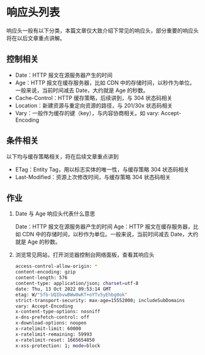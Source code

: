 # 响应头列表

响应头一般有以下分类，本篇文章仅大致介绍下常见的响应头，部分重要的响应头将在以后文章重点讲解。

## 控制相关

- Date：HTTP 报文在源服务器产生的时间
- Age：HTTP 报文在缓存服务器，比如 CDN 中的存储时间，以秒作为单位。一般来说，当前时间减去 Date，大约就是 Age 的秒数。
- Cache-Control：HTTP 缓存策略，后续讲到，与 304 状态码相关
- Location：新建资源与重定向资源的路径，与 201/30x 状态码相关
- Vary：一般作为缓存的键（key），与内容协商相关。如 vary: Accept-Encoding

## 条件相关

以下均与缓存策略相关，将在后续文章重点讲到

- ETag：Entity Tag，用以标志实体的唯一性，与缓存策略 304 状态码相关
- Last-Modified：资源上次修改时间，与缓存策略 304 状态码相关

## 作业

1. Date 与 Age 响应头代表什么意思

   Date：HTTP 报文在源服务器产生的时间
   Age：HTTP 报文在缓存服务器，比如 CDN 中的存储时间，以秒作为单位。一般来说，当前时间减去 Date，大约就是 Age 的秒数。

2. 浏览常见网站，打开浏览器控制台网络面板，查看其响应头

   ```bash
   access-control-allow-origin: *
   content-encoding: gzip
   content-length: 576
   content-type: application/json; charset=utf-8
   date: Thu, 13 Oct 2022 09:53:14 GMT
   etag: W/"5fb-UQIbvwBWw0wKT+oYTv5yEhbg0ok"
   strict-transport-security: max-age=15552000; includeSubDomains
   vary: Accept-Encoding
   x-content-type-options: nosniff
   x-dns-prefetch-control: off
   x-download-options: noopen
   x-ratelimit-limit: 60000
   x-ratelimit-remaining: 59993
   x-ratelimit-reset: 1665654850
   x-xss-protection: 1; mode=block
   ```
